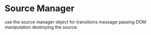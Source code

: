 # Source Manager

use the source manager object for
transitions
message passing
DOM manipulation
destroying the source. 